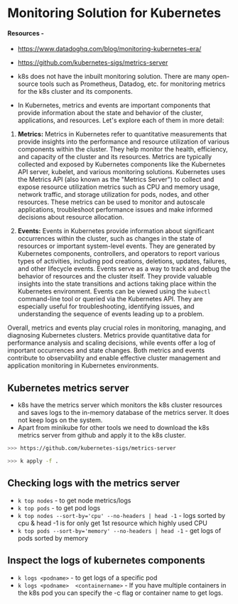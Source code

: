 # Monitoring Solution for Kubernetes

#### Resources - 
- https://www.datadoghq.com/blog/monitoring-kubernetes-era/
- https://github.com/kubernetes-sigs/metrics-server

- k8s does not have the inbuilt monitoring solution. There are many open-source tools such as Prometheus, Datadog, etc. for monitoring metrics for the k8s cluster and its components.

- In Kubernetes, metrics and events are important components that provide information about the state and behavior of the cluster, applications, and resources. Let's explore each of them in more detail:

1. **Metrics:** Metrics in Kubernetes refer to quantitative measurements that provide insights into the performance and resource utilization of various components within the cluster. They help monitor the health, efficiency, and capacity of the cluster and its resources. Metrics are typically collected and exposed by Kubernetes components like the Kubernetes API server, kubelet, and various monitoring solutions. Kubernetes uses the Metrics API (also known as the "Metrics Server") to collect and expose resource utilization metrics such as CPU and memory usage, network traffic, and storage utilization for pods, nodes, and other resources. These metrics can be used to monitor and autoscale applications, troubleshoot performance issues and make informed decisions about resource allocation.

2. **Events:** Events in Kubernetes provide information about significant occurrences within the cluster, such as changes in the state of resources or important system-level events. They are generated by Kubernetes components, controllers, and operators to report various types of activities, including pod creations, deletions, updates, failures, and other lifecycle events. Events serve as a way to track and debug the behavior of resources and the cluster itself. They provide valuable insights into the state transitions and actions taking place within the Kubernetes environment. Events can be viewed using the `kubectl` command-line tool or queried via the Kubernetes API. They are especially useful for troubleshooting, identifying issues, and understanding the sequence of events leading up to a problem.

Overall, metrics and events play crucial roles in monitoring, managing, and diagnosing Kubernetes clusters. Metrics provide quantitative data for performance analysis and scaling decisions, while events offer a log of important occurrences and state changes. Both metrics and events contribute to observability and enable effective cluster management and application monitoring in Kubernetes environments.
## Kubernetes metrics server
- k8s have the metrics server which monitors the k8s cluster resources and saves logs to the in-memory database of the metrics server. It does not keep logs on the system.
- Apart from minikube for other tools we need to download the k8s metrics server from github and apply it to the k8s cluster.
``` bash 
>>> https://github.com/kubernetes-sigs/metrics-server

>>> k apply -f . 
```
## Checking logs with the metrics server
- `k top nodes` - to get node metrics/logs
- `k top pods` - to get pod logs
- `k top nodes --sort-by='cpu' --no-headers | head -1` - logs sorted by cpu & head -1 is for only get 1st resource which highly used CPU
- `k top pods --sort-by='memory' --no-headers | head -1` - get logs of pods sorted by memory

## Inspect the logs of kubernetes components
- `k logs <podname>` - to get logs of a specific pod
- `k logs <podname>  <containername>` - If you have multiple containers in the k8s pod you can specify the -c flag or container name to get logs.
